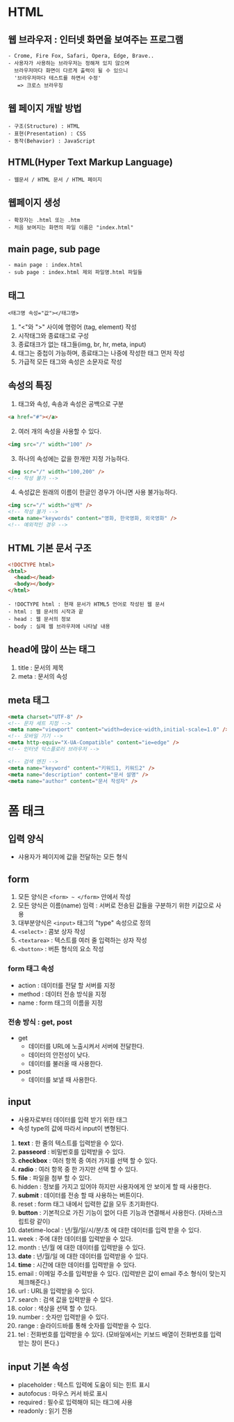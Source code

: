 # HTML

## 웹 브라우저 : 인터넷 화면을 보여주는 프로그램

    - Crome, Fire Fox, Safari, Opera, Edge, Brave..
    - 사용자가 사용하는 브라우저는 정해져 있지 않으며
      브라우저마다 화면이 다르게 출력이 될 수 있으니
      '브라우저마다 테스트를 하면서 수정'
       => 크로스 브라우징

## 웹 페이지 개발 방법

    - 구조(Structure) : HTML
    - 표현(Presentation) : CSS
    - 동작(Behavior) : JavaScript

## HTML(Hyper Text Markup Language)

    - 웹문서 / HTML 문서 / HTML 페이지

## 웹페이지 생성

    - 확장자는 .html 또는 .htm
    - 처음 보여지는 화면의 파일 이름은 "index.html"

## main page, sub page

    - main page : index.html
    - sub page : index.html 제외 파일명.html 파일들

## 태그

```
<태그명 속성="값"></태그명>
```

1. "<"와 ">" 사이에 명령어 (tag, element) 작성
2. 시작태그와 종료태그로 구성
3. 종료태크가 없는 태그들(img, br, hr, meta, input)
4. 태그는 중첩이 가능하며, 종료태그는 나중에 작성한 태그 먼저 작성
5. 가급적 모든 태그와 속성은 소문자로 작성

## 속성의 특징

1. 태그와 속성, 속송과 속성은 공백으로 구분

```html
<a href="#"></a>
```

2. 여러 개의 속성을 사용할 수 있다.

```html
<img src="/" width="100" />
```

3. 하나의 속성에는 값을 한개만 지정 가능하다.

```html
<img scr="/" width="100,200" />
<!-- 작성 불가 -->
```

4. 속성값은 원래의 이름이 한글인 경우가 아니면 사용 불가능하다.

```html
<img scr="/" width="삼백" />
<!-- 작성 불가 -->
<meta name="keywords" content="영화, 한국영화, 외국영화" />
<!-- 예외적인 경우 -->
```

## HTML 기본 문서 구조

```html
<!DOCTYPE html>
<html>
  <head></head>
  <body></body>
</html>
```

    - !DOCTYPE html : 현재 문서가 HTML5 언어로 작성된 웹 문서
    - html : 웹 문서의 시작과 끝
    - head : 웹 문서의 정보
    - body : 실제 웹 브라우저에 나타날 내용

## head에 많이 쓰는 태그

1. title : 문서의 제목
2. meta : 문서의 속성

## meta 태그

```html
<meta charset="UTF-8" />
<!-- 문자 세트 지정 -->
<meta name="viewport" content="width=device-width,initial-scale=1.0" />
<!-- 모바일 기기 -->
<meta http-equiv="X-UA-Compatible" content="ie=edge" />
<!-- 인터넷 익스플로러 브라우저 -->

<!-- 검색 엔진 -->
<meta name="keyword" content="키워드1, 키워드2" />
<meta name="description" content="문서 설명" />
<meta name="author" content="문서 작성자" />
```

# 폼 태크

## 입력 양식

- 샤용자가 페이지에 값을 전달하는 모든 형식

## form

1. 모든 양식은 `<form> ~ </form>` 안에서 작성
2. 모든 양식은 이름(name) 임력 : 서버로 전송된 값들을 구분하기 위한 키값으로 사용
3. 대부분양식은 `<input>` 태그의 "type" 속성으로 정의
4. `<select>` : 콤보 상자 작성
5. `<textarea>` : 텍스트를 여러 줄 입력하는 상자 작성
6. `<button>` : 버튼 형식의 요소 작성

### form 태그 속성

- action : 데이터를 전달 할 서버를 지정
- method : 데이터 전송 방식을 지정
- name : form 태그의 이름을 지정

### 전송 방식 : get, post

- get
  - 데이터를 URL에 노출시켜서 서버에 전달한다.
  - 데이터의 안전성이 낮다.
  - 데이터를 불러올 때 사용한다.
- post
  - 데이터를 보낼 때 사용한다.

## input

- 사용자로부터 데이터를 입력 받기 위한 태그
- 속성 type의 값에 따라서 input이 변형된다.

1. **text** : 한 줄의 텍스트를 입력받을 수 있다.
2. **passeord** : 비밀번호를 입력받을 수 있다.
3. **checkbox** : 여러 항목 중 여러 가지를 선택 할 수 있다.
4. **radio** : 여러 항목 중 한 가지만 선택 할 수 있다.
5. **file** : 파일을 첨부 할 수 있다.
6. hidden : 정보를 가지고 있어야 하지만 사용자에게 안 보이게 할 때 사용한다.
7. **submit** : 데이터를 전송 할 때 사용하는 버튼이다.
8. reset : form 태그 내에서 입력한 값을 모두 초기화한다.
9. **button** : 기본적으로 가진 기능이 없어 다른 기능과 연결해서 사용한다. (자바스크립트랑 같이)
10. datetime-local : 년/월/일/시/분/초 에 대한 데이터를 입력 받을 수 있다.
11. week : 주에 대한 데이터를 입력받을 수 있다.
12. month : 년/월 에 대한 데이터를 입력받을 수 있다.
13. **date** : 년/월/일 에 대한 데이터를 입력받을 수 있다.
14. **time** : 시간에 대한 데이터를 입력받을 수 있다.
15. email : 이메일 주소를 입력받을 수 있다. (입력받은 값이 email 주소 형식이 맞는지 체크해준다.)
16. url : URL을 입력받을 수 있다.
17. search : 검색 값을 입력받을 수 있다.
18. color : 색상을 선택 할 수 있다.
19. number : 숫자만 입력받을 수 있다.
20. range : 슬라이드바를 통해 숫자를 입력받을 수 있다.
21. tel : 전화번호를 입력받을 수 있다. (모바일에서는 키보드 배열이 전화번호를 입력받는 창이 뜬다.)

## input 기본 속성

- placeholder : 텍스트 입력에 도움이 되는 힌트 표시
- autofocus : 마우스 커서 바로 표시
- required : 필수로 입력해야 되는 태그에 사용
- readonly : 읽기 전용

